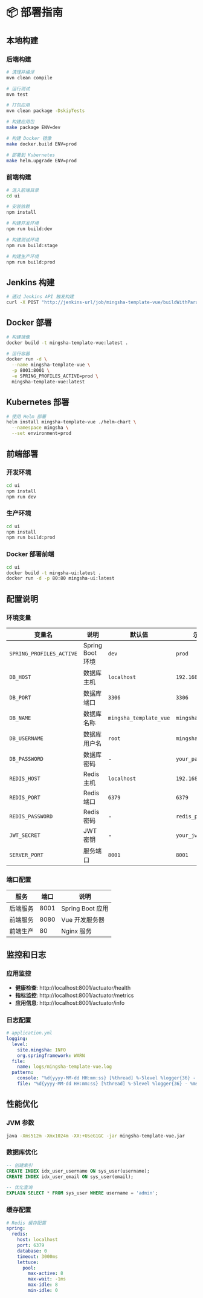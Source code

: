 # 📦 部署指南

## 本地构建

### 后端构建

```bash
# 清理并编译
mvn clean compile

# 运行测试
mvn test

# 打包应用
mvn clean package -DskipTests

# 构建应用包
make package ENV=dev

# 构建 Docker 镜像
make docker.build ENV=prod

# 部署到 Kubernetes
make helm.upgrade ENV=prod
```

### 前端构建

```bash
# 进入前端目录
cd ui

# 安装依赖
npm install

# 构建开发环境
npm run build:dev

# 构建测试环境
npm run build:stage

# 构建生产环境
npm run build:prod
```

## Jenkins 构建

```bash
# 通过 Jenkins API 触发构建
curl -X POST "http://jenkins-url/job/mingsha-template-vue/buildWithParameters?BUILD_ENV=prod&SKIP_TESTS=false"
```

## Docker 部署

```bash
# 构建镜像
docker build -t mingsha-template-vue:latest .

# 运行容器
docker run -d \
  --name mingsha-template-vue \
  -p 8001:8001 \
  -e SPRING_PROFILES_ACTIVE=prod \
  mingsha-template-vue:latest
```

## Kubernetes 部署

```bash
# 使用 Helm 部署
helm install mingsha-template-vue ./helm-chart \
  --namespace mingsha \
  --set environment=prod
```

## 前端部署

### 开发环境

```bash
cd ui
npm install
npm run dev
```

### 生产环境

```bash
cd ui
npm install
npm run build:prod
```

### Docker 部署前端

```bash
cd ui
docker build -t mingsha-ui:latest .
docker run -d -p 80:80 mingsha-ui:latest
```

## 配置说明

### 环境变量

| 变量名 | 说明 | 默认值 | 示例 |
|--------|------|--------|------|
| `SPRING_PROFILES_ACTIVE` | Spring Boot 环境 | `dev` | `prod` |
| `DB_HOST` | 数据库主机 | `localhost` | `192.168.1.100` |
| `DB_PORT` | 数据库端口 | `3306` | `3306` |
| `DB_NAME` | 数据库名称 | `mingsha_template_vue` | `mingsha_prod` |
| `DB_USERNAME` | 数据库用户名 | `root` | `mingsha_user` |
| `DB_PASSWORD` | 数据库密码 | - | `your_password` |
| `REDIS_HOST` | Redis 主机 | `localhost` | `192.168.1.101` |
| `REDIS_PORT` | Redis 端口 | `6379` | `6379` |
| `REDIS_PASSWORD` | Redis 密码 | - | `redis_password` |
| `JWT_SECRET` | JWT 密钥 | - | `your_jwt_secret` |
| `SERVER_PORT` | 服务端口 | `8001` | `8001` |

### 端口配置

| 服务 | 端口 | 说明 |
|------|------|------|
| 后端服务 | 8001 | Spring Boot 应用 |
| 前端服务 | 8080 | Vue 开发服务器 |
| 前端生产 | 80 | Nginx 服务 |

## 监控和日志

### 应用监控

- **健康检查**: http://localhost:8001/actuator/health
- **指标监控**: http://localhost:8001/actuator/metrics
- **应用信息**: http://localhost:8001/actuator/info

### 日志配置

```yaml
# application.yml
logging:
  level:
    site.mingsha: INFO
    org.springframework: WARN
  file:
    name: logs/mingsha-template-vue.log
  pattern:
    console: "%d{yyyy-MM-dd HH:mm:ss} [%thread] %-5level %logger{36} - %msg%n"
    file: "%d{yyyy-MM-dd HH:mm:ss} [%thread] %-5level %logger{36} - %msg%n"
```

## 性能优化

### JVM 参数

```bash
java -Xms512m -Xmx1024m -XX:+UseG1GC -jar mingsha-template-vue.jar
```

### 数据库优化

```sql
-- 创建索引
CREATE INDEX idx_user_username ON sys_user(username);
CREATE INDEX idx_user_email ON sys_user(email);

-- 优化查询
EXPLAIN SELECT * FROM sys_user WHERE username = 'admin';
```

### 缓存配置

```yaml
# Redis 缓存配置
spring:
  redis:
    host: localhost
    port: 6379
    database: 0
    timeout: 3000ms
    lettuce:
      pool:
        max-active: 8
        max-wait: -1ms
        max-idle: 8
        min-idle: 0
``` 
